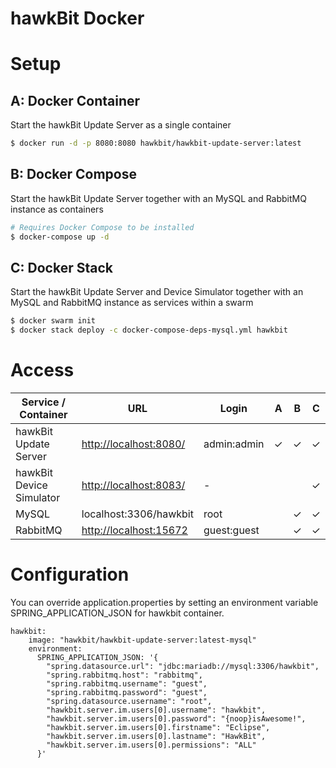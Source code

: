 hawkBit Docker
===

# Setup

## A: Docker Container

Start the hawkBit Update Server as a single container

```bash
$ docker run -d -p 8080:8080 hawkbit/hawkbit-update-server:latest
```

## B: Docker Compose

Start the hawkBit Update Server together with an MySQL and RabbitMQ instance as containers

```bash
# Requires Docker Compose to be installed
$ docker-compose up -d
```


## C: Docker Stack

Start the hawkBit Update Server and Device Simulator together with an MySQL and RabbitMQ instance as services within a swarm

```bash
$ docker swarm init
$ docker stack deploy -c docker-compose-deps-mysql.yml hawkbit
```

# Access

| Service / Container | URL | Login | A | B | C |
|---|---|---|---|---|---|
| hawkBit Update Server | [http://localhost:8080/](http://localhost:8080/) | admin:admin | &#10003; | &#10003; | &#10003; |
| hawkBit Device Simulator | [http://localhost:8083/](http://localhost:8083/) | - |  |  | &#10003; |
| MySQL | localhost:3306/hawkbit | root |  | &#10003; | &#10003; |
| RabbitMQ | [http://localhost:15672](http://localhost:15672) | guest:guest |  | &#10003; | &#10003; |

# Configuration

You can override application.properties by setting an environment variable SPRING_APPLICATION_JSON for hawkbit container.
```
hawkbit:
    image: "hawkbit/hawkbit-update-server:latest-mysql"
    environment:
      SPRING_APPLICATION_JSON: '{
        "spring.datasource.url": "jdbc:mariadb://mysql:3306/hawkbit",
        "spring.rabbitmq.host": "rabbitmq",
        "spring.rabbitmq.username": "guest",
        "spring.rabbitmq.password": "guest",
        "spring.datasource.username": "root",
        "hawkbit.server.im.users[0].username": "hawkbit",
        "hawkbit.server.im.users[0].password": "{noop}isAwesome!",
        "hawkbit.server.im.users[0].firstname": "Eclipse",
        "hawkbit.server.im.users[0].lastname": "HawkBit",
        "hawkbit.server.im.users[0].permissions": "ALL"
      }'
```
